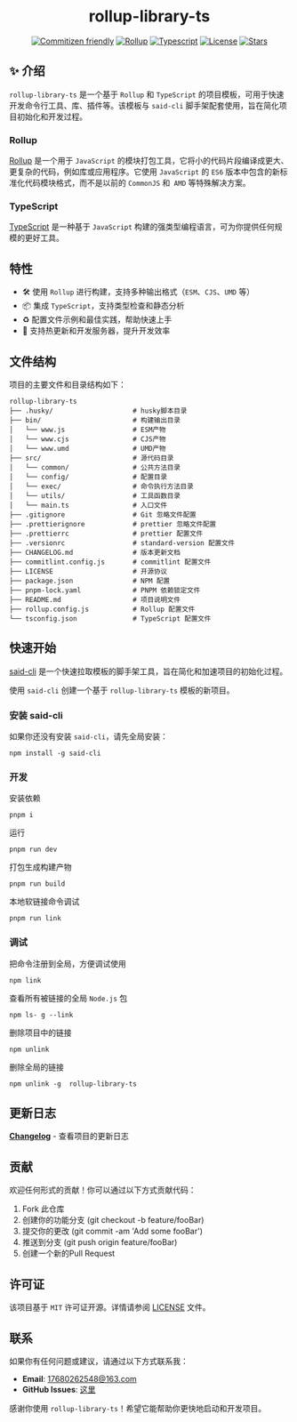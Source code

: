<div align="center"><h1>rollup-library-ts</h1></div>

<div align="center">

[![Commitizen friendly](https://img.shields.io/badge/commitizen-friendly-brightgreen.svg)](http://commitizen.github.io/cz-cli/)
[![Rollup](https://img.shields.io/badge/Packing-Rollup-FF3333.svg)](https://github.com/SaidBaseTemplate/rollup-library-ts)
[![Typescript](https://img.shields.io/badge/Language-Typescript-3078C6.svg)](https://github.com/SaidBaseTemplate/rollup-library-ts)
[![License](https://img.shields.io/github/license/SaidBaseTemplate/rollup-library-ts)](https://github.com/SaidBaseTemplate/rollup-library-ts/blob/master/LICENSE)
[![Stars](https://img.shields.io/github/stars/SaidBaseTemplate/rollup-library-ts)](https://github.com/SaidBaseTemplate/rollup-library-ts/blob/master/LICENSE)

</div>


## ✨ 介绍

`rollup-library-ts` 是一个基于 `Rollup` 和 `TypeScript` 的项目模板，可用于快速开发命令行工具、库、插件等。该模板与 `said-cli` 脚手架配套使用，旨在简化项目初始化和开发过程。

### Rollup

[Rollup](https://www.rollupjs.com/) 是一个用于 `JavaScript` 的模块打包工具，它将小的代码片段编译成更大、更复杂的代码，例如库或应用程序。它使用 `JavaScript` 的 `ES6` 版本中包含的新标准化代码模块格式，而不是以前的 `CommonJS` 和` AMD` 等特殊解决方案。

### TypeScript

[TypeScript](https://ts.nodejs.cn/) 是一种基于 `JavaScript` 构建的强类型编程语言，可为你提供任何规模的更好工具。

## 特性

- 🛠️ 使用 `Rollup` 进行构建，支持多种输出格式（`ESM`、`CJS`、`UMD` 等）
- 📦 集成 `TypeScript`，支持类型检查和静态分析
- ♻️ 配置文件示例和最佳实践，帮助快速上手
- 🔧 支持热更新和开发服务器，提升开发效率

## 文件结构

项目的主要文件和目录结构如下：

```
rollup-library-ts
├── .husky/                    # husky脚本目录
├── bin/                       # 构建输出目录
│   └── www.js                 # ESM产物
│   └── www.cjs                # CJS产物
│   └── www.umd                # UMD产物
├── src/                       # 源代码目录
│   └── common/                # 公共方法目录
│   └── config/                # 配置目录
│   └── exec/                  # 命令执行方法目录
│   └── utils/                 # 工具函数目录
│   └── main.ts                # 入口文件
├── .gitignore                 # Git 忽略文件配置
├── .prettierignore            # prettier 忽略文件配置
├── .prettierrc                # prettier 配置文件
├── .versionrc                 # standard-version 配置文件
├── CHANGELOG.md               # 版本更新文档
├── commitlint.config.js       # commitlint 配置文件
├── LICENSE                    # 开源协议
├── package.json               # NPM 配置
├── pnpm-lock.yaml             # PNPM 依赖锁定文件
├── README.md                  # 项目说明文件
├── rollup.config.js           # Rollup 配置文件
└── tsconfig.json              # TypeScript 配置文件
```

## 快速开始

[said-cli](https://github.com/guizimo/said-cli) 是一个快速拉取模板的脚手架工具，旨在简化和加速项目的初始化过程。

使用 `said-cli` 创建一个基于 `rollup-library-ts` 模板的新项目。

### 安装 said-cli

如果你还没有安装 `said-cli`，请先全局安装：

```
npm install -g said-cli
```

### 开发

安装依赖

```shell
pnpm i
```

运行

```shell
pnpm run dev
```

打包生成构建产物

```shell
pnpm run build
```

本地软链接命令调试

```shell
pnpm run link
```

### 调试

把命令注册到全局，方便调试使用

```shell
npm link
```

查看所有被链接的全局 `Node.js` 包

```shell
npm ls- g --link
```

删除项目中的链接

```shell
npm unlink
```

删除全局的链接

```shell
npm unlink -g  rollup-library-ts
```

## 更新日志

[**Changelog**](./changelog.md) - 查看项目的更新日志

## 贡献

欢迎任何形式的贡献！你可以通过以下方式贡献代码：

1. Fork 此仓库
2. 创建你的功能分支 (git checkout -b feature/fooBar)
3. 提交你的更改 (git commit -am 'Add some fooBar')
4. 推送到分支 (git push origin feature/fooBar)
5. 创建一个新的Pull Request

## 许可证

该项目基于 `MIT` 许可证开源。详情请参阅 [LICENSE](https://github.com/SaidBaseTemplate/rollup-library-ts/blob/main/LICENSE) 文件。

## 联系

如果你有任何问题或建议，请通过以下方式联系我：

- **Email**: 17680262548@163.com
- **GitHub Issues**: [这里](https://github.com/SaidBaseTemplate/rollup-library-ts/issues)

感谢你使用 `rollup-library-ts`！希望它能帮助你更快地启动和开发项目。
